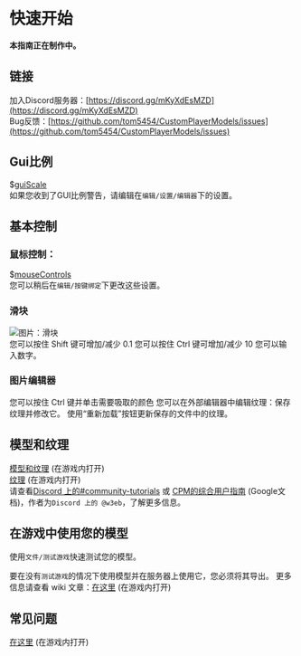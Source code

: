 # 快速开始
**本指南正在制作中。**

## 链接
加入Discord服务器：[https://discord.gg/mKyXdEsMZD](https://discord.gg/mKyXdEsMZD)  
Bug反馈：[https://github.com/tom5454/CustomPlayerModels/issues](https://github.com/tom5454/CustomPlayerModels/issues)

## Gui比例
$[guiScale]()  
如果您收到了GUI比例警告，请编辑在`编辑/设置/编辑器`下的设置。

## 基本控制
### 鼠标控制：
$[mouseControls]()  
您可以稍后在`编辑/按键绑定`下更改这些设置。

### 滑块
![图片：滑块](https://github.com/tom5454/CustomPlayerModels/wiki/images/spinner.png)  
您可以按住 Shift 键可增加/减少 0.1
您可以按住 Ctrl 键可增加/减少 10
您可以输入数字。

### 图片编辑器
您可以按住 Ctrl 键并单击需要吸取的颜色
您可以在外部编辑器中编辑纹理：保存纹理并修改它。
使用“重新加载”按钮更新保存的文件中的纹理。

## 模型和纹理
[模型和纹理](https://github.com/tom5454/CustomPlayerModels/wiki/Modelling) (在游戏内打开)  
[纹理](https://github.com/tom5454/CustomPlayerModels/wiki/Texturing) (在游戏内打开)  
请查看[Discord 上的#community-tutorials](https://discord.com/channels/811508670205788211/844561618281168968) 或 [CPM的综合用户指南](https://docs.google.com/presentation/d/117GBWxtyNT6L3a69cENXz1Gjx-MplB1UC9l_uISn6oQ/edit?usp=sharing) (Google文档)，作者为`Discord 上的 @w3eb`，了解更多信息。

## 在游戏中使用您的模型
使用`文件/测试游戏`快速测试您的模型。

要在没有`测试游戏`的情况下使用模型并在服务器上使用它，您必须将其导出。
更多信息请查看 wiki 文章：[在这里](https://github.com/tom5454/CustomPlayerModels/wiki/Exporting) (在游戏内打开)

## 常见问题
[在这里](https://github.com/tom5454/CustomPlayerModels/wiki/FAQ) (在游戏内打开)